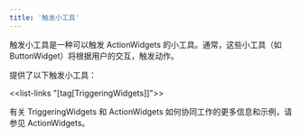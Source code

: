 ```yaml
---
title: '触发小工具'
---
```


触发小工具是一种可以触发 ActionWidgets 的小工具。通常，这些小工具（如 ButtonWidget）将根据用户的交互，触发动作。

提供了以下触发小工具：

<<list-links "[tag[TriggeringWidgets]]">>

有关 TriggeringWidgets 和 ActionWidgets 如何协同工作的更多信息和示例，请参见 ActionWidgets。
